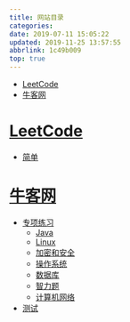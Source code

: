 ```yaml
---
title: 网站目录
categories: 
date: 2019-07-11 15:05:22
updated: 2019-11-25 13:57:55
abbrlink: 1c49b009
top: true
---
```

<div id='my_toc'>

- [LeetCode](/exam/1c49b009/#LeetCode)
- [牛客网](/exam/1c49b009/#牛客网)

</div>
<!--more-->
<script>if (navigator.platform.search('arm')==-1){document.getElementById('my_toc').style.display = 'none';}</script>

<!--end-->
# [LeetCode](/exam/categories/LeetCode/) #
- [简单](/exam/categories/LeetCode/简单/)

# [牛客网](/exam/categories/牛客网/) #
- [专项练习](/exam/categories/牛客网/专项练习/)
    - [Java](/exam/categories/牛客网/专项练习/Java/)
    - [Linux](/exam/categories/牛客网/专项练习/Linux/)
    - [加密和安全](/exam/categories/牛客网/专项练习/加密和安全/)
    - [操作系统](/exam/categories/牛客网/专项练习/操作系统/)
    - [数据库](/exam/categories/牛客网/专项练习/数据库/)
    - [智力题](/exam/categories/牛客网/专项练习/智力题/)
    - [计算机网络](/exam/categories/牛客网/专项练习/计算机网络/)
- [测试](/exam/categories/牛客网/测试/)
